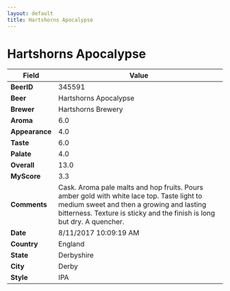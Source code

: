 ```yaml
---
layout: default
title: Hartshorns Apocalypse
---
```


# Hartshorns Apocalypse

| Field         | Value     |
|---------------|-----------|
| **BeerID** | 345591 |
| **Beer** | Hartshorns Apocalypse |
| **Brewer** | Hartshorns Brewery |
| **Aroma** | 6.0 |
| **Appearance** | 4.0 |
| **Taste** | 6.0 |
| **Palate** | 4.0 |
| **Overall** | 13.0 |
| **MyScore** | 3.3 |
| **Comments** | Cask. Aroma pale malts and hop fruits. Pours amber gold with white lace top. Taste light to medium sweet and then a growing and lasting bitterness. Texture is sticky and the finish is long but dry. A quencher. |
| **Date** | 8/11/2017 10:09:19 AM |
| **Country** | England |
| **State** | Derbyshire |
| **City** | Derby |
| **Style** | IPA |
